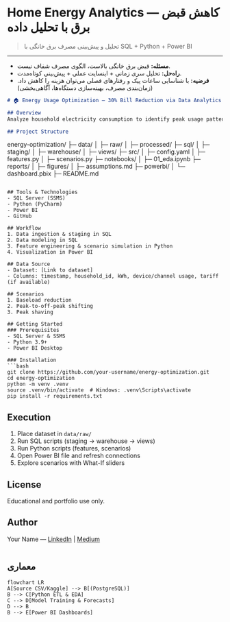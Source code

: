 
# Home Energy Analytics — کاهش قبض برق با تحلیل داده‌


> تحلیل و پیش‌بینی مصرف برق خانگی با SQL + Python + Power BI

---

- **مسئله:** قبض برق خانگی بالاست، الگوی مصرف شفاف نیست.
- **راه‌حل:** تحلیل سری زمانی + اینسایت عملی + پیش‌بینی کوتاه‌مدت.
- **فرضیه:** با شناسایی ساعات پیک و رفتارهای فصلی می‌توان هزینه را کاهش داد. (زمان‌بندی مصرف، بهینه‌سازی دستگاه‌ها، آگاهی‌بخشی)

```markdown
# 🏠 Energy Usage Optimization — 30% Bill Reduction via Data Analytics

## Overview
Analyze household electricity consumption to identify peak usage patterns, estimate costs, and simulate scenarios to reduce bills by up to **30%** using SQL Server, Python, and Power BI.

## Project Structure
```

energy-optimization/
├─ data/
│  ├─ raw/
│  ├─ processed/
├─ sql/
│  ├─ staging/
│  ├─ warehouse/
│  ├─ views/
├─ src/
│  ├─ config.yaml
│  ├─ features.py
│  ├─ scenarios.py
├─ notebooks/
│  ├─ 01\_eda.ipynb
├─ reports/
│  ├─ figures/
│  ├─ assumptions.md
├─ powerbi/
│  └─ dashboard.pbix
├─ README.md

````

## Tools & Technologies
- SQL Server (SSMS)
- Python (PyCharm)
- Power BI
- GitHub

## Workflow
1. Data ingestion & staging in SQL
2. Data modeling in SQL
3. Feature engineering & scenario simulation in Python
4. Visualization in Power BI

## Data Source
- Dataset: [Link to dataset]
- Columns: timestamp, household_id, kWh, device/channel usage, tariff (if available)

## Scenarios
1. Baseload reduction
2. Peak-to-off-peak shifting
3. Peak shaving

## Getting Started
### Prerequisites
- SQL Server & SSMS
- Python 3.9+
- Power BI Desktop

### Installation
```bash
git clone https://github.com/your-username/energy-optimization.git
cd energy-optimization
python -m venv .venv
source .venv/bin/activate  # Windows: .venv\Scripts\activate
pip install -r requirements.txt
````

## Execution

1. Place dataset in `data/raw/`
2. Run SQL scripts (staging → warehouse → views)
3. Run Python scripts (features, scenarios)
4. Open Power BI file and refresh connections
5. Explore scenarios with What-If sliders

## License

Educational and portfolio use only.

## Author

Your Name — [LinkedIn]([https://www.linkedin.com/](https://www.linkedin.com/in/hasti-tajik-b93b1b244)) | [Medium]([https://medium.com/](https://medium.com/me/settings/account))

```
```


## معماری
```mermaid
flowchart LR
A[Source CSV/Kaggle] --> B[(PostgreSQL)]
B --> C[Python ETL & EDA]
C --> D[Model Training & Forecasts]
D --> B
B --> E[Power BI Dashboards]


